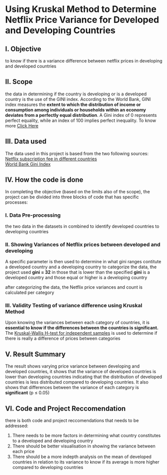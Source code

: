 # Using Kruskal Method to Determine Netflix Price Variance for Developed and Developing Countries
##  I. Objective
to know if there is a variance difference between netflix prices in developing and developed countries
## II. Scope
the data in determining if the country is developing or is a developed country is the use of the GINI index. According to the World Bank, GINI index measures the **extent to which the distribution of income or consumption among individuals or households within an economy deviates from a perfectly equal distribution**. A Gini index of 0 represents perfect equality, while an index of 100 implies perfect inequality. To know more [Click Here](https://databank.worldbank.org/metadataglossary/gender-statistics/series/SI.POV.GINI#:~:text=Gini%20index,of%20100%20implies%20perfect%20inequality.)

## III. Data used 
The data used in this project is based from the two following sources: <br>
[Netflix subscription fee in different countries](https://kaggle.com/datasets/prasertk/netflix-subscription-price-in-different-countries?select=netflix+price+in+different+countries.csv)  <br>
[World Bank Gini Index](https://data.worldbank.org/indicator/SI.POV.GINI)

## IV. How the code is done
In completing the objective (based on the limits also of the scope), the project can be divided into three blocks of code that has specific processes:
###  I. Data Pre-processing
the two data in the datasets in combined to identify developed countries to developing countries
### II. Showing Variances of Netflix prices between developed and developing 
A specific parameter is then used to determine in what gini ranges contitute a developed country and a  developing country to categorize the data, the project used **gini = 32** in those that is lower than the specified **gini** is a developed country and those equal or higher is a developing country  

after categorizing the data, the  Netflix price variances and count is calculated per category    

### III. Validity Testing of variance difference using Kruskal Method 
Upon knowing the variances between each category of countries, it is **essential to know if the differences between the countries is significant.** The [ Kruskal-Wallis H-test for independent samples](https://docs.scipy.org/doc/scipy/reference/generated/scipy.stats.kruskal.html) is used to determine if there is really a difference of prices between categories

## V. Result Summary
The result shows varying price variance between developing and developed countries, it shows that the variance of developed countries is lower than developing countries indicating that the distribution of developed countries is less distributed compared to developing countries. It also shows that differences between the variance of each category is **significant** (p ${\le}$ 0.05) 

## VI. Code and Project Reccomendation
there is both code and project reccomendations that needs to be addressed: <br>
1. There needs to be more factors in determining what country constitutes to a developed and developing country
2. There should be better visualisation in showing the variance between each price
3. There should be a more indepth analysis on the mean of developed countries in relation to its variance to know if its average is more higher compared to developing countries



